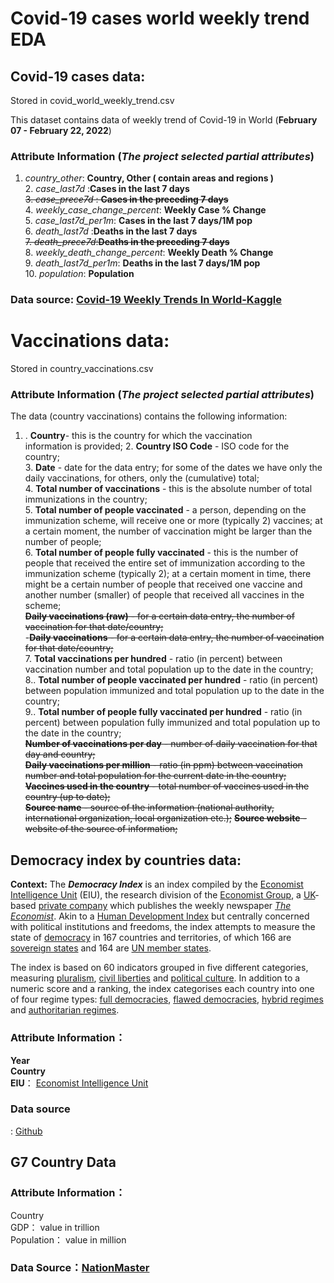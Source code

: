 ﻿# Covid-19 cases world weekly trend EDA

## Covid-19  cases data:
Stored in covid_world_weekly_trend.csv



This dataset contains data of weekly trend of Covid-19 in World (**February 07 - February 22, 2022**)

### Attribute Information  (*The project selected partial attributes*)

  1. *country_other*:  **Country, Other ( contain areas and regions )**<br />
    2.  *case_last7d*  :**Cases in the last 7 days**<br />
~~3. *case_prece7d* : **Cases in the preceding 7 days**~~<br />
     4.  *weekly_case_change_percent*: **Weekly Case % Change**<br />
     5. *case_last7d_per1m*:  **Cases in the last 7 days/1M pop**<br />
     6. *death_last7d* :**Deaths in the last 7 days**<br />
     ~~7.  *death_prece7d*:**Deaths in the preceding 7 days**~~<br />
     8.  *weekly_death_change_percent*: **Weekly Death % Change**<br />
     9.  *death_last7d_per1m*: **Deaths in the last 7 days/1M pop**<br />
     10.  *population*:  **Population**<br />
### Data source: [Covid-19 Weekly Trends In World-Kaggle](https://www.kaggle.com/anandhuh/covid19-weekly-trends-in-world-latest-data?select=covid_world_weekly_trend.csv)

# Vaccinations data:

Stored in country_vaccinations.csv



### Attribute Information  (*The project selected partial attributes*)
The data (country vaccinations) contains the following information:


 1. . **Country**- this is the country for which the vaccination<br />
    information is provided;
            2.  **Country ISO Code**  - ISO code for the country;<br />
            3.   **Date**  - date for the data entry; for some of the dates we have only the daily vaccinations, for others, only the
        (cumulative)
            total;<br />
            4.   **Total number of vaccinations**  - this is the absolute number of total immunizations in the country;<br />
            5.   **Total number of people vaccinated**  - a person, depending on the immunization scheme, will receive one or more
        (typically 2)
            vaccines; at a certain moment, the number of vaccination might be
            larger than the number of people;<br />
            6.  **Total number of people fully vaccinated**  - this is the number of people that received the entire set of immunization
            according to the immunization scheme (typically 2); at a certain
            moment in time, there might be a certain number of people that
            received one vaccine and another number (smaller) of people that
            received all vaccines in the scheme;<br />
              ~~**Daily vaccinations (raw)**  - for a certain data entry, the number of vaccination for that date/country;~~<br />
            -~~**Daily vaccinations**  - for a certain data entry, the number of vaccination for that date/country;~~<br />
           7.   **Total vaccinations per hundred**  - ratio (in percent) between vaccination number and total population up to the date in
        the
            country;<br />
          8..   **Total number of people vaccinated per hundred**  - ratio (in percent) between population immunized and total population
    up to
        the
            date in the country;<br />
           9..   **Total number of people fully vaccinated per hundred**  - ratio (in percent) between population fully immunized and total
        population
            up to the date in the country;<br />
               ~~**Number of vaccinations per day**  - number of daily vaccination for that day and country;~~<br />
                ~~**Daily vaccinations per million**  - ratio (in ppm) between vaccination number and total population for the current date
        in the
            country;~~<br />
              ~~**Vaccines used in the country**  - total number of vaccines used in the country (up to date);~~<br />
              ~~**Source name**  - source of the information (national authority, international organization, local organization etc.);~~
              ~~**Source website**  - website of the source of information;~~<br />

   

## Democracy index by countries data:
**Context:** 
The  _**Democracy Index**_  is an index compiled by the  [Economist Intelligence Unit](https://en.wikipedia.org/wiki/Economist_Intelligence_Unit "Economist Intelligence Unit")  (EIU), the research division of the  [Economist Group](https://en.wikipedia.org/wiki/Economist_Group "Economist Group"), a  [UK](https://en.wikipedia.org/wiki/United_Kingdom "United Kingdom")-based  [private company](https://en.wikipedia.org/wiki/Private_company "Private company")  which publishes the weekly newspaper  _[The Economist](https://en.wikipedia.org/wiki/The_Economist "The Economist")_. Akin to a  [Human Development Index](https://en.wikipedia.org/wiki/Human_Development_Index "Human Development Index")  but centrally concerned with political institutions and freedoms, the index attempts to measure the state of  [democracy](https://en.wikipedia.org/wiki/Democracy "Democracy")  in 167 countries and territories, of which 166 are  [sovereign states](https://en.wikipedia.org/wiki/Sovereign_state "Sovereign state")  and 164 are  [UN member states](https://en.wikipedia.org/wiki/Member_states_of_the_United_Nations "Member states of the United Nations").

The index is based on 60 indicators grouped in five different categories, measuring  [pluralism](https://en.wikipedia.org/wiki/Pluralism_(political_philosophy) "Pluralism (political philosophy)"),  [civil liberties](https://en.wikipedia.org/wiki/Civil_liberties "Civil liberties")  and  [political culture](https://en.wikipedia.org/wiki/Political_culture "Political culture"). In addition to a numeric score and a ranking, the index categorises each country into one of four regime types:  [full democracies](https://en.wikipedia.org/wiki/Liberal_democracy "Liberal democracy"),  [flawed democracies](https://en.wikipedia.org/wiki/Illiberal_democracy "Illiberal democracy"),  [hybrid regimes](https://en.wikipedia.org/wiki/Hybrid_regime "Hybrid regime")  and  [authoritarian regimes](https://en.wikipedia.org/wiki/Authoritarian_regime "Authoritarian regime").
### Attribute Information：
**Year**<br />
**Country**<br />
**EIU**： [Economist Intelligence Unit](https://en.wikipedia.org/wiki/Economist_Intelligence_Unit "Economist Intelligence Unit")

### Data source<br />

: [Github](https://github.com/xmarquez/democracyData/blob/master/data-raw/EIU%20Democracy%20Index.csv)

## G7 Country Data
### Attribute Information：
Country<br />
GDP： value in trillion<br />
Population： value in million<br />

### Data Source：[NationMaster](https://www.nationmaster.com/country-info/groups/Group-of-7-countries-%28G7%29)


